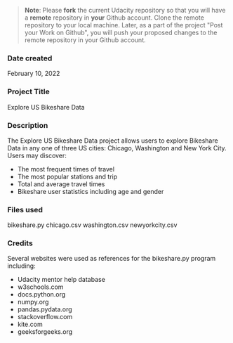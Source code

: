 >**Note**: Please **fork** the current Udacity repository so that you will have a **remote** repository in **your** Github account. Clone the remote repository to your local machine. Later, as a part of the project "Post your Work on Github", you will push your proposed changes to the remote repository in your Github account.

### Date created
February 10, 2022

### Project Title
Explore US Bikeshare Data

### Description
The Explore US Bikeshare Data project allows users to explore Bikeshare Data in any one of three US cities: Chicago, Washington and New York City. Users may discover:
 * The most frequent times of travel
 * The most popular stations and trip
 * Total and average travel times
 * Bikeshare user statistics including age and gender


### Files used
bikeshare.py
chicago.csv
washington.csv
newyorkcity.csv

### Credits
Several websites were used as references for the bikeshare.py program including:
- Udacity mentor help database
- w3schools.com
- docs.python.org
- numpy.org
- pandas.pydata.org
- stackoverflow.com
- kite.com
- geeksforgeeks.org
